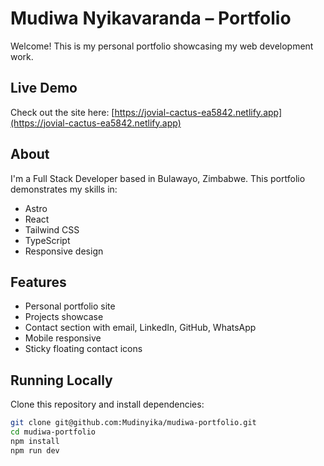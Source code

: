 # Mudiwa Nyikavaranda – Portfolio

Welcome! This is my personal portfolio showcasing my web development work.

## Live Demo
Check out the site here: [https://jovial-cactus-ea5842.netlify.app](https://jovial-cactus-ea5842.netlify.app)

## About
I'm a Full Stack Developer based in Bulawayo, Zimbabwe. This portfolio demonstrates my skills in:

- Astro
- React
- Tailwind CSS
- TypeScript
- Responsive design

## Features
- Personal portfolio site
- Projects showcase
- Contact section with email, LinkedIn, GitHub, WhatsApp
- Mobile responsive
- Sticky floating contact icons

## Running Locally
Clone this repository and install dependencies:

```bash
git clone git@github.com:Mudinyika/mudiwa-portfolio.git
cd mudiwa-portfolio
npm install
npm run dev
